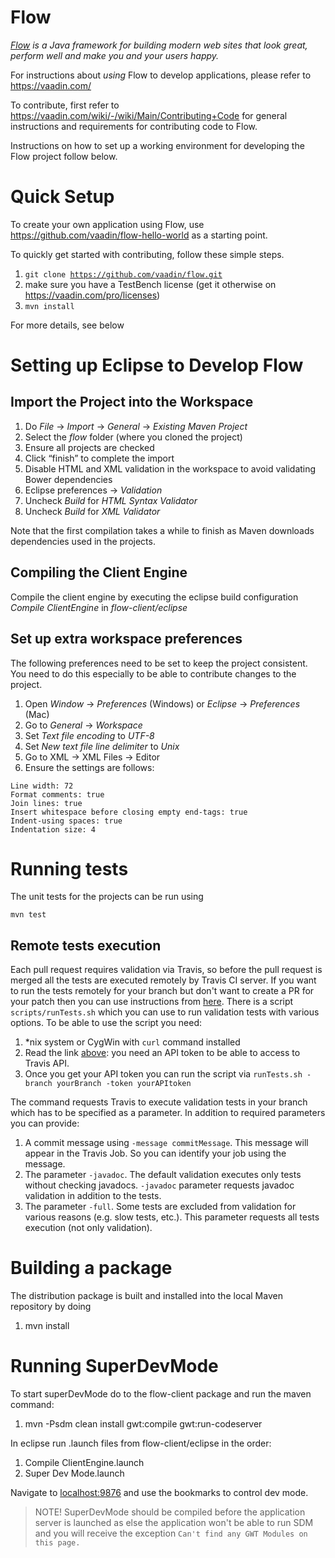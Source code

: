 Flow
======
*[Flow](https://vaadin.com) is a Java framework for building modern web sites that look great, perform well and make you and your users happy.*

For instructions about _using_ Flow to develop applications, please refer to
https://vaadin.com/

To contribute, first refer to https://vaadin.com/wiki/-/wiki/Main/Contributing+Code
for general instructions and requirements for contributing code to Flow.

Instructions on how to set up a working environment for developing the Flow project follow below.

Quick Setup
======
To create your own application using Flow, use https://github.com/vaadin/flow-hello-world as a starting point.

To quickly get started with contributing, follow these simple steps.
1. <code>git clone https://github.com/vaadin/flow.git</code>
1. make sure you have a TestBench license (get it otherwise on https://vaadin.com/pro/licenses)
1. <code>mvn install</code>

For more details, see below

Setting up Eclipse to Develop Flow
=========

Import the Project into the Workspace
------------
1. Do *File* -> *Import* -> *General* -> *Existing Maven Project*
1. Select the *flow* folder (where you cloned the project)
1. Ensure all projects are checked
1. Click “finish” to complete the import
1. Disable HTML and XML validation in the workspace to avoid validating Bower dependencies
 1. Eclipse preferences -> *Validation*
 1. Uncheck *Build* for *HTML Syntax Validator*
 1. Uncheck *Build* for *XML Validator*


Note that the first compilation takes a while to finish as Maven downloads dependencies used in the projects.

Compiling the Client Engine
--------
Compile the client engine by executing the eclipse build configuration *Compile ClientEngine* in *flow-client/eclipse*

Set up extra workspace preferences
--------
The following preferences need to be set to keep the project consistent. You need to do this especially to be able to contribute changes to the project.

1. Open *Window* -> *Preferences* (Windows) or *Eclipse* -> *Preferences* (Mac)
1. Go to *General* ->  *Workspace*
 1. Set *Text file encoding* to *UTF-8*
 1. Set *New text file line delimiter* to *Unix*
1. Go to XML -> XML Files -> Editor
 1. Ensure the settings are follows:
<pre><code>Line width: 72
Format comments: true
Join lines: true
Insert whitespace before closing empty end-tags: true
Indent-using spaces: true
Indentation size: 4
</code></pre>

Running tests
=====
The unit tests for the projects can be run using
<pre><code>mvn test</code></pre>

Remote tests execution
--------
Each pull request requires validation via Travis, so before the pull request is merged
all the tests are executed remotely by Travis CI server. 
If you want to run the tests remotely for your branch but don't want to create a PR for your patch then you can use
instructions from [here](https://docs.travis-ci.com/user/triggering-builds).
There is a script <code>scripts/runTests.sh</code> which you can use to run validation tests with various options.
To be able to use the script you need:
1. *nix system or CygWin with <code>curl</code> command installed
1. Read the link [above](https://docs.travis-ci.com/user/triggering-builds): you need an API token to be able to access to Travis API.
1. Once you get your API token you can run the script via <code>runTests.sh -branch yourBranch -token yourAPItoken</code>

The command requests Travis to execute validation tests in your branch which has to be specified as a parameter.
In addition to required parameters you can provide:
1. A commit message using <code>-message commitMessage</code>. This message will appear in the Travis Job. So you can identify your job using the message.
1. The parameter <code>-javadoc</code>. The default validation executes only tests without checking javadocs.   <code>-javadoc</code> parameter requests javadoc validation in addition to the tests.
1. The parameter <code>-full</code>. Some tests are excluded from validation for various reasons (e.g. slow tests, etc.). This parameter requests all tests execution (not only validation).

Building a package
=====
The distribution package is built and installed into the local Maven repository by doing

1. mvn install

Running SuperDevMode
=====

To start superDevMode do to the flow-client package and run the maven command:

1. mvn -Psdm clean install gwt:compile gwt:run-codeserver

In eclipse run .launch files from flow-client/eclipse in the order:

1. Compile ClientEngine.launch
2. Super Dev Mode.launch

Navigate to [localhost:9876](localhost:9876) and use the bookmarks to control
dev mode.

> NOTE! SuperDevMode should be compiled before the application server is launched
> as else the application won't be able to run SDM and you will receive the 
> exception `Can't find any GWT Modules on this page.`
